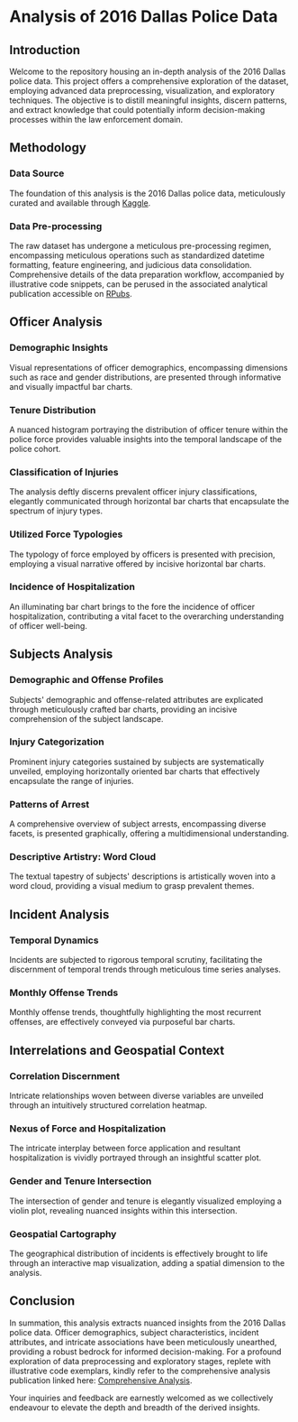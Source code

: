 # Analysis of 2016 Dallas Police Data

## Introduction

Welcome to the repository housing an in-depth analysis of the 2016 Dallas police data. This project offers a comprehensive exploration of the dataset, employing advanced data preprocessing, visualization, and exploratory techniques. The objective is to distill meaningful insights, discern patterns, and extract knowledge that could potentially inform decision-making processes within the law enforcement domain.

## Methodology

### Data Source

The foundation of this analysis is the 2016 Dallas police data, meticulously curated and available through [Kaggle](https://www.kaggle.com/center-for-policing-equity/data-science-for-good).

### Data Pre-processing

The raw dataset has undergone a meticulous pre-processing regimen, encompassing meticulous operations such as standardized datetime formatting, feature engineering, and judicious data consolidation. Comprehensive details of the data preparation workflow, accompanied by illustrative code snippets, can be perused in the associated analytical publication accessible on [RPubs](https://rpubs.com/vodunlade/1075289).

## Officer Analysis

### Demographic Insights

Visual representations of officer demographics, encompassing dimensions such as race and gender distributions, are presented through informative and visually impactful bar charts.

### Tenure Distribution

A nuanced histogram portraying the distribution of officer tenure within the police force provides valuable insights into the temporal landscape of the police cohort.

### Classification of Injuries

The analysis deftly discerns prevalent officer injury classifications, elegantly communicated through horizontal bar charts that encapsulate the spectrum of injury types.

### Utilized Force Typologies

The typology of force employed by officers is presented with precision, employing a visual narrative offered by incisive horizontal bar charts.

### Incidence of Hospitalization

An illuminating bar chart brings to the fore the incidence of officer hospitalization, contributing a vital facet to the overarching understanding of officer well-being.

## Subjects Analysis

### Demographic and Offense Profiles

Subjects' demographic and offense-related attributes are explicated through meticulously crafted bar charts, providing an incisive comprehension of the subject landscape.

### Injury Categorization

Prominent injury categories sustained by subjects are systematically unveiled, employing horizontally oriented bar charts that effectively encapsulate the range of injuries.

### Patterns of Arrest

A comprehensive overview of subject arrests, encompassing diverse facets, is presented graphically, offering a multidimensional understanding.

### Descriptive Artistry: Word Cloud

The textual tapestry of subjects' descriptions is artistically woven into a word cloud, providing a visual medium to grasp prevalent themes.

## Incident Analysis

### Temporal Dynamics

Incidents are subjected to rigorous temporal scrutiny, facilitating the discernment of temporal trends through meticulous time series analyses.

### Monthly Offense Trends

Monthly offense trends, thoughtfully highlighting the most recurrent offenses, are effectively conveyed via purposeful bar charts.

## Interrelations and Geospatial Context

### Correlation Discernment

Intricate relationships woven between diverse variables are unveiled through an intuitively structured correlation heatmap.

### Nexus of Force and Hospitalization

The intricate interplay between force application and resultant hospitalization is vividly portrayed through an insightful scatter plot.

### Gender and Tenure Intersection

The intersection of gender and tenure is elegantly visualized employing a violin plot, revealing nuanced insights within this intersection.

### Geospatial Cartography

The geographical distribution of incidents is effectively brought to life through an interactive map visualization, adding a spatial dimension to the analysis.

## Conclusion

In summation, this analysis extracts nuanced insights from the 2016 Dallas police data. Officer demographics, subject characteristics, incident attributes, and intricate associations have been meticulously unearthed, providing a robust bedrock for informed decision-making. For a profound exploration of data preprocessing and exploratory stages, replete with illustrative code exemplars, kindly refer to the comprehensive analysis publication linked here: [Comprehensive Analysis](https://rpubs.com/vodunlade/1075289).

Your inquiries and feedback are earnestly welcomed as we collectively endeavour to elevate the depth and breadth of the derived insights.
